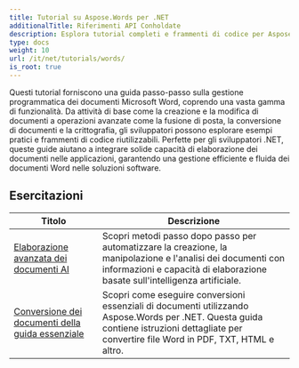 ```yaml
---
title: Tutorial su Aspose.Words per .NET
additionalTitle: Riferimenti API Conholdate
description: Esplora tutorial completi e frammenti di codice per Aspose.Words per .NET! Dalle basi adatte ai principianti alle funzionalità avanzate, fornisci istruzioni passo dopo passo.
type: docs
weight: 10
url: /it/net/tutorials/words/
is_root: true
---
```


Questi tutorial forniscono una guida passo-passo sulla gestione programmatica dei documenti Microsoft Word, coprendo una vasta gamma di funzionalità. Da attività di base come la creazione e la modifica di documenti a operazioni avanzate come la fusione di posta, la conversione di documenti e la crittografia, gli sviluppatori possono esplorare esempi pratici e frammenti di codice riutilizzabili. Perfette per gli sviluppatori .NET, queste guide aiutano a integrare solide capacità di elaborazione dei documenti nelle applicazioni, garantendo una gestione efficiente e fluida dei documenti Word nelle soluzioni software.

## Esercitazioni
| Titolo | Descrizione |
| --- | --- | 
| [Elaborazione avanzata dei documenti AI](./advanced-ai-document-processing/) | Scopri metodi passo dopo passo per automatizzare la creazione, la manipolazione e l'analisi dei documenti con informazioni e capacità di elaborazione basate sull'intelligenza artificiale. |
| [Conversione dei documenti della guida essenziale](./essential-guide-document-conversions/) | Scopri come eseguire conversioni essenziali di documenti utilizzando Aspose.Words per .NET. Questa guida contiene istruzioni dettagliate per convertire file Word in PDF, TXT, HTML e altro. | 
